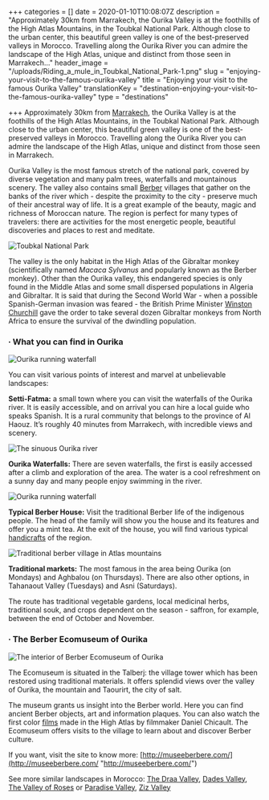 +++
categories = []
date = 2020-01-10T10:08:07Z
description = "Approximately 30km from Marrakech, the Ourika Valley is at the foothills of the High Atlas Mountains, in the Toubkal National Park. Although close to the urban center, this beautiful green valley is one of the best-preserved valleys in Morocco. Travelling along the Ourika River you can admire the landscape of the High Atlas, unique and distinct from those seen in Marrakech..."
header_image = "/uploads/Riding_a_mule_in_Toubkal_National_Park-1.png"
slug = "enjoying-your-visit-to-the-famous-ourika-valley"
title = "Enjoying your visit to the famous Ourika Valley"
translationKey = "destination-enjoying-your-visit-to-the-famous-ourika-valley"
type = "destinations"

+++
Approximately 30km from [Marrakech](/en/destinations/nightlife-in-marrakech/ "Nightlife in Marrakech"), the Ourika Valley is at the foothills of the High Atlas Mountains, in the Toubkal National Park. Although close to the urban center, this beautiful green valley is one of the best-preserved valleys in Morocco. Travelling along the Ourika River you can admire the landscape of the High Atlas, unique and distinct from those seen in Marrakech.

Ourika Valley is the most famous stretch of the national park, covered by diverse vegetation and many palm trees, waterfalls and mountainous scenery. The valley also contains small [Berber](/en/blog/what-do-you-know-about-the-berber-people/ " What do you know about the Berber people?") villages that gather on the banks of the river which - despite the proximity to the city - preserve much of their ancestral way of life. It is a great example of the beauty, magic and richness of Moroccan nature. The region is perfect for many types of travelers: there are activities for the most energetic people, beautiful discoveries and places to rest and meditate.

![Toubkal National Park](/uploads/316360001_46145d6cd7_b.jpg "Toubkal National Park")

The valley is the only habitat in the High Atlas of the Gibraltar monkey (scientifically named _Macaca Sylvanus_ and popularly known as the Berber monkey). Other than the Ourika valley, this endangered species is only found in the Middle Atlas and some small dispersed populations in Algeria and Gibraltar. It is said that during the Second World War - when a possible Spanish-German invasion was feared - the British Prime Minister [Winston Churchill](/en/blog/the-delightful-relationship-between-churchill-and-morocco/ "The delightful relationship between Churchill and Morocco") gave the order to take several dozen Gibraltar monkeys from North Africa to ensure the survival of the dwindling population.

### **∙ What you can find in Ourika**

![Ourika running waterfall](/uploads/_Armed__village_in_Toubkal_National_Park.jpg "Ourika running waterfall")

You can visit various points of interest and marvel at unbelievable landscapes:

**Setti-Fatma:** a small town where you can visit the waterfalls of the Ourika river. It is easily accessible, and on arrival you can hire a local guide who speaks Spanish. It is a rural community that belongs to the province of Al Haouz. It’s roughly 40 minutes from Marrakech, with incredible views and scenery.

![The sinuous Ourika river](/uploads/640px-Ourika_river.jpg "The sinuous Ourika river")

**Ourika Waterfalls:** There are seven waterfalls, the first is easily accessed after a climb and exploration of the area. The water is a cool refreshment on a sunny day and many people enjoy swimming in the river.

![Ourika running waterfall](/uploads/3476176768_5e09fa84a8_b.jpg "Ourika running waterfall")

**Typical Berber House:** Visit the traditional Berber life of the indigenous people. The head of the family will show you the house and its features and offer you a mint tea. At the exit of the house, you will find various typical [handicrafts](/en/blog/crafts-of-morocco/ "Crafts of Morocco") of the region.

![Traditional berber village in Atlas mountains](/uploads/High-Atlas-Toubkal.jpg "Traditional berber village in Atlas mountains")

**Traditional markets:** The most famous in the area being Ourika (on Mondays) and Aghbalou (on Thursdays). There are also other options, in Tahanaout Valley (Tuesdays) and Asni (Saturdays).

The route has traditional vegetable gardens, local medicinal herbs, traditional souk, and crops dependent on the season - saffron, for example, between the end of October and November.

### **∙ The Berber Ecomuseum of Ourika**

![The interior of Berber Ecomuseum of Ourika](/uploads/14717920251462186633_2.jpg "The interior of Berber Ecomuseum of Ourika")

The Ecomuseum is situated in the Talberj: the village tower which has been restored using traditional materials. It offers splendid views over the valley of Ourika, the mountain and Taourirt, the city of salt.

The museum grants us insight into the Berber world. Here you can find ancient Berber objects, art and information plaques. You can also watch the first color [films](/en/blog/morocco-in-cinema/ "Morocco in cinema ") made in the High Atlas by filmmaker Daniel Chicault. The Ecomuseum offers visits to the village to learn about and discover Berber culture.

If you want, visit the site to know more: [http://museeberbere.com/](http://museeberbere.com/ "http://museeberbere.com/")

See more similar landscapes in Morocco: [The Draa Valley](/en/destinations/the-draa-valley/ "The Draa Valley"), [Dades Valley](/en/destinations/the-todra-gorge-and-the-dades-valley/ "The incredible landscapes of southern Morocco - the Todra Gorge and the Dades Valley"), [The Valley of Roses](/en/destinations/the-valley-of-roses/ "The Valley of Roses") or  [Paradise Valley](/en/destinations/paradise-valley/ "Paradise Valley"), [Ziz Valley](/en/destinations/ziz-valley/ "Ziz Valley")